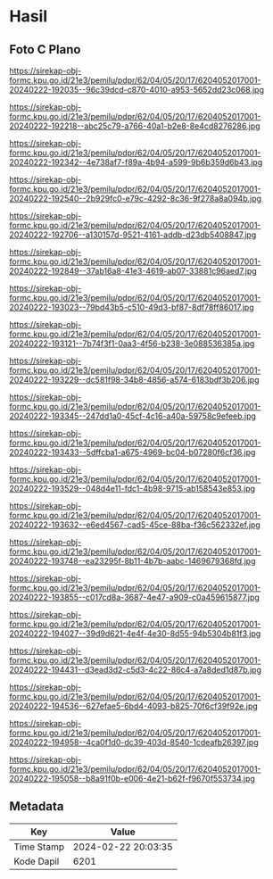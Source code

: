 # Hasil

## Foto C Plano

https://sirekap-obj-formc.kpu.go.id/21e3/pemilu/pdpr/62/04/05/20/17/6204052017001-20240222-192035--96c39dcd-c870-4010-a953-5652dd23c068.jpg

https://sirekap-obj-formc.kpu.go.id/21e3/pemilu/pdpr/62/04/05/20/17/6204052017001-20240222-192218--abc25c79-a766-40a1-b2e8-8e4cd8276286.jpg

https://sirekap-obj-formc.kpu.go.id/21e3/pemilu/pdpr/62/04/05/20/17/6204052017001-20240222-192342--4e738af7-f89a-4b94-a599-9b6b359d6b43.jpg

https://sirekap-obj-formc.kpu.go.id/21e3/pemilu/pdpr/62/04/05/20/17/6204052017001-20240222-192540--2b929fc0-e79c-4292-8c36-9f278a8a094b.jpg

https://sirekap-obj-formc.kpu.go.id/21e3/pemilu/pdpr/62/04/05/20/17/6204052017001-20240222-192706--a130157d-9521-4161-addb-d23db5408847.jpg

https://sirekap-obj-formc.kpu.go.id/21e3/pemilu/pdpr/62/04/05/20/17/6204052017001-20240222-192849--37ab16a8-41e3-4619-ab07-33881c96aed7.jpg

https://sirekap-obj-formc.kpu.go.id/21e3/pemilu/pdpr/62/04/05/20/17/6204052017001-20240222-193023--79bd43b5-c510-49d3-bf87-8df78ff86017.jpg

https://sirekap-obj-formc.kpu.go.id/21e3/pemilu/pdpr/62/04/05/20/17/6204052017001-20240222-193121--7b74f3f1-0aa3-4f56-b238-3e088536385a.jpg

https://sirekap-obj-formc.kpu.go.id/21e3/pemilu/pdpr/62/04/05/20/17/6204052017001-20240222-193229--dc581f98-34b8-4856-a574-6183bdf3b206.jpg

https://sirekap-obj-formc.kpu.go.id/21e3/pemilu/pdpr/62/04/05/20/17/6204052017001-20240222-193345--247dd1a0-45cf-4c16-a40a-59758c9efeeb.jpg

https://sirekap-obj-formc.kpu.go.id/21e3/pemilu/pdpr/62/04/05/20/17/6204052017001-20240222-193433--5dffcba1-a675-4969-bc04-b07280f6cf36.jpg

https://sirekap-obj-formc.kpu.go.id/21e3/pemilu/pdpr/62/04/05/20/17/6204052017001-20240222-193529--048d4e11-fdc1-4b98-9715-ab158543e853.jpg

https://sirekap-obj-formc.kpu.go.id/21e3/pemilu/pdpr/62/04/05/20/17/6204052017001-20240222-193632--e6ed4567-cad5-45ce-88ba-f36c562332ef.jpg

https://sirekap-obj-formc.kpu.go.id/21e3/pemilu/pdpr/62/04/05/20/17/6204052017001-20240222-193748--ea23295f-8b11-4b7b-aabc-1469679368fd.jpg

https://sirekap-obj-formc.kpu.go.id/21e3/pemilu/pdpr/62/04/05/20/17/6204052017001-20240222-193855--c017cd8a-3687-4e47-a909-c0a459615877.jpg

https://sirekap-obj-formc.kpu.go.id/21e3/pemilu/pdpr/62/04/05/20/17/6204052017001-20240222-194027--39d9d621-4e4f-4e30-8d55-94b5304b81f3.jpg

https://sirekap-obj-formc.kpu.go.id/21e3/pemilu/pdpr/62/04/05/20/17/6204052017001-20240222-194431--d3ead3d2-c5d3-4c22-86c4-a7a8ded1d87b.jpg

https://sirekap-obj-formc.kpu.go.id/21e3/pemilu/pdpr/62/04/05/20/17/6204052017001-20240222-194536--627efae5-6bd4-4093-b825-70f6cf39f92e.jpg

https://sirekap-obj-formc.kpu.go.id/21e3/pemilu/pdpr/62/04/05/20/17/6204052017001-20240222-194958--4ca0f1d0-dc39-403d-8540-1cdeafb26397.jpg

https://sirekap-obj-formc.kpu.go.id/21e3/pemilu/pdpr/62/04/05/20/17/6204052017001-20240222-195058--b8a91f0b-e006-4e21-b62f-f9670f553734.jpg


## Metadata

| Key        | Value               |
| ---------- | ------------------- |
| Time Stamp | 2024-02-22 20:03:35 |
| Kode Dapil | 6201                |



